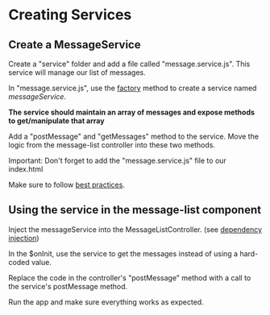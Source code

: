# Creating Services

## Create a MessageService

Create a "service" folder and add a file called "message.service.js". This service will manage our list of messages.

In "message.service.js", use the [factory](https://docs.angularjs.org/api/ng/type/angular.Module#factory) method to create a service named *messageService*.

**The service should maintain an array of messages and expose methods to get/manipulate that array**

Add a "postMessage" and "getMessages" method to the service. Move the logic from the message-list controller into these two methods.


Important: Don't forget to add the "message.service.js" file to our index.html

Make sure to follow [best practices](https://github.com/johnpapa/angular-styleguide/blob/master/a1/README.md#factories).
## Using the service in the message-list component

Inject the messageService into the MessageListController. (see [dependency injection](https://docs.angularjs.org/guide/di))

In the $onInit, use the service to get the messages instead of using a hard-coded value.

Replace the code in the controller's "postMessage" method with a call to the service's postMessage method.

Run the app and make sure everything works as expected.
